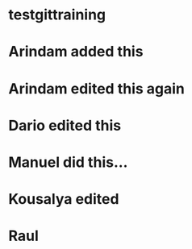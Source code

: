 # testgittraining
# Arindam added this
# Arindam edited this again
# Dario edited this
# Manuel did this...
# Kousalya edited
# Raul